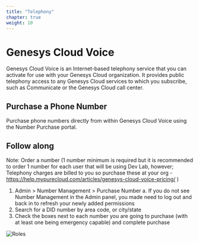 ```yaml
---
title: "Telephony"
chapter: true
weight: 10
---
```



# Genesys Cloud Voice
Genesys Cloud Voice is an Internet-based telephony service that you can activate for use with your Genesys Cloud organization. It provides public telephony access to any Genesys Cloud services to which you subscribe, such as Communicate or the Genesys Cloud call center. 


## Purchase a Phone Number

Purchase phone numbers directly from within Genesys Cloud Voice using the Number Purchase portal.

## Follow along
Note: Order a number (1 number minimum is required but it is recommended to order 1 number for each user that will be using Dev Lab, however; Telephony charges are billed to you so purchase these at your org - https://help.mypurecloud.com/articles/genesys-cloud-voice-pricing/ ) 
1.	Admin > Number Management > Purchase Number
a.	If you do not see Number Management in the Admin panel, you made need to log out and back in to refresh your newly added permissions
2.	Search for a DID number by area code, or city/state
3.	Check the boxes next to each number you are going to purchase (with at least one being emergency capable) and complete purchase

![Roles](/images/RolesPic.jpg)